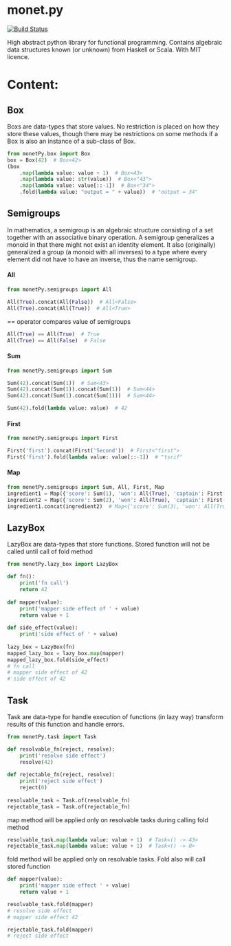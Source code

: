 # monet.py

[![Build Status](https://travis-ci.org/przemyslawjanpietrzak/MonetPy.svg?branch=master)](https://travis-ci.org/przemyslawjanpietrzak/MonetPy)

High abstract python library for functional programming.
Contains algebraic data structures known (or unknown) from Haskell or Scala.
With MIT licence.
 
 
# Content:

## Box
Boxs are data-types that store values. No restriction is placed on how they store these values, though there may be restrictions on some methods if a Box is also an instance of a sub-class of Box.
```python
from monetPy.box import Box
box = Box(42)  # Box<42>
(box
    .map(lambda value: value + 1)  # Box<43>
    .map(lambda value: str(value))  # Box<"43">
    .map(lambda value: value[::-1])  # Box<"34">
    .fold(lambda value: "output = " + value))  # "output = 34"
```

## Semigroups
In mathematics, a semigroup is an algebraic structure consisting of a set together with an associative binary operation.
A semigroup generalizes a monoid in that there might not exist an identity element.
It also (originally) generalized a group (a monoid with all inverses) to a type where every element did not have to have an inverse, thus the name semigroup.

#### All
```python
from monetPy.semigroups import All

All(True).concat(All(False))  # All<False>
All(True).concat(All(True))  # All<True>
```

== operator compares value of semigroups
```python
All(True) == All(True)  # True
All(True) == All(False)  # False
```

#### Sum
```python
from monetPy.semigroups import Sum

Sum(42).concat(Sum(1))  # Sum<43>
Sum(42).concat(Sum(1)).concat(Sum(1))  # Sum<44>
Sum(42).concat(Sum(1).concat(Sum(1)))  # Sum<44>

Sum(42).fold(lambda value: value)  # 42
```

#### First
```python
from monetPy.semigroups import First

First('first').concat(First('Second'))  # First<"first">
First('first').fold(lambda value: value[::-1])  # "tsrif"
```

#### Map
```python
from monetPy.semigroups import Sum, All, First, Map
ingredient1 = Map({'score': Sum(1), 'won': All(True), 'captain': First('captain america')})
ingredient2 = Map({'score': Sum(2), 'won': All(True), 'captain': First('iron man')})
ingredient1.concat(ingredient2)  # Map<{'score': Sum(3), 'won': All(True), 'captain': First('captain america')}>
```

## LazyBox
LazyBox are data-types that store functions. Stored function will not be called until call of fold method
```python
from monetPy.lazy_box import LazyBox

def fn():
    print('fn call')
    return 42
    
def mapper(value):
    print('mapper side effect of ' + value)
    return value + 1
    
def side_effect(value):
    print('side effect of ' + value)
    
lazy_box = LazyBox(fn)
mapped_lazy_box = lazy_box.map(mapper)
mapped_lazy_box.fold(side_effect)  
# fn call
# mapper side effect of 42
# side effect of 42 
```


## Task
Task are data-type for handle execution of functions (in lazy way) transform results of this function and handle errors.
```python
from monetPy.task import Task

def resolvable_fn(reject, resolve):
    print('resolve side effect')
    resolve(42)
 
def rejectable_fn(reject, resolve):
    print('reject side effect')
    reject(0)
    
resolvable_task = Task.of(resolvable_fn)
rejectable_task = Task.of(rejectable_fn)
```
map method will be applied only on resolvable tasks during calling fold method
```python
resolvable_task.map(lambda value: value + 1)  # Task<() -> 43>
rejectable_task.map(lambda value: value + 1)  # Task<() -> 0>
```
fold method will be applied only on resolvable tasks. Fold also will call stored function
```python
def mapper(value):
    print('mapper side effect ' + value)
    return value + 1

resolvable_task.fold(mapper)
# resolve side effect
# mapper side effect 42

rejectable_task.fold(mapper)
# reject side effect
```    